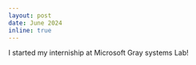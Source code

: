 ```yaml
---
layout: post
date: June 2024
inline: true
---
```


I started my interniship at Microsoft Gray systems Lab!
